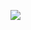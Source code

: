 ![](http://www.plantuml.com/plantuml/proxy?cache=no&src=https://raw.githubusercontent.com/oleksandrblazhko/ai-215-lisishin/Labolatory_Work_7/2-SoftwareDesign/2.7-PlantUML/UML-ConceptClasses.puml)
